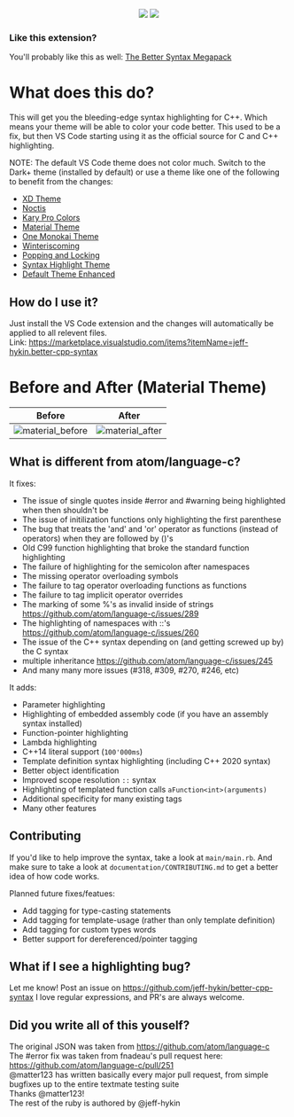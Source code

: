 <p align="center">
        <a href="https://marketplace.visualstudio.com/items?itemName=jeff-hykin.better-cpp-syntax"><img
            src="https://vsmarketplacebadge.apphb.com/downloads-short/jeff-hykin.better-cpp-syntax.svg?style=for-the-badge&colorA=5DDB61&colorB=4BC74F&label=DOWNLOADS" /></a>
    <a href="https://marketplace.visualstudio.com/items?itemName=jeff-hykin.better-cpp-syntax"><img
            src="https://vsmarketplacebadge.apphb.com/rating-star/jeff-hykin.better-cpp-syntax.svg?style=for-the-badge&colorA=FBBD30&colorB=F2AA08" /></a>
</p>

### Like this extension?
You'll probably like this as well: [The Better Syntax Megapack](https://marketplace.visualstudio.com/items?itemName=jeff-hykin.better-syntax)

# What does this do?
This will get you the bleeding-edge syntax highlighting for C++. Which means your theme will be able to color your code better. This used to be a fix, but then VS Code starting using it as the official source for C and C++ highlighting.

NOTE: The default VS Code theme does not color much. Switch to the Dark+ theme (installed by default) or use a theme like one of the following to benefit from the changes:
- [XD Theme](https://marketplace.visualstudio.com/items?itemName=jeff-hykin.xd-theme)
- [Noctis](https://marketplace.visualstudio.com/items?itemName=liviuschera.noctis)
- [Kary Pro Colors](https://marketplace.visualstudio.com/items?itemName=karyfoundation.theme-karyfoundation-themes)
- [Material Theme](https://marketplace.visualstudio.com/items?itemName=Equinusocio.vsc-material-theme)
- [One Monokai Theme](https://marketplace.visualstudio.com/items?itemName=azemoh.one-monokai)
- [Winteriscoming](https://marketplace.visualstudio.com/items?itemName=johnpapa.winteriscoming)
- [Popping and Locking](https://marketplace.visualstudio.com/items?itemName=hedinne.popping-and-locking-vscode)
- [Syntax Highlight Theme](https://marketplace.visualstudio.com/items?itemName=peaceshi.syntax-highlight)
- [Default Theme Enhanced](https://marketplace.visualstudio.com/items?itemName=ms-vscode.cpptools-themes)

## How do I use it?
Just install the VS Code extension and the changes will automatically be applied to all relevent files.
<br>Link: https://marketplace.visualstudio.com/items?itemName=jeff-hykin.better-cpp-syntax

# Before and After (Material Theme)
Before                     | After 
:-------------------------:|:-------------------------:
![material_before](https://user-images.githubusercontent.com/17692058/59826753-83abd080-92fc-11e9-9dfb-d891da55cd13.png) | ![material_after](https://user-images.githubusercontent.com/17692058/59826766-8ad2de80-92fc-11e9-9bd6-3496ed5c917b.png)


## What is different from atom/language-c?
It fixes:
- The issue of single quotes inside #error and #warning being highlighted when then shouldn't be 
- The issue of initilization functions only highlighting the first parenthese
- The bug that treats the 'and' and 'or' operator as functions (instead of operators) when they are followed by ()'s
- Old C99 function highlighting that broke the standard function highlighting
- The failure of highlighting for the semicolon after namespaces
- The missing operator overloading symbols
- The failure to tag operator overloading functions as functions
- The failure to tag implicit operator overrides
- The marking of some %'s as invalid inside of strings https://github.com/atom/language-c/issues/289
- The highlighting of namespaces with ::'s https://github.com/atom/language-c/issues/260 
- The issue of the C++ syntax depending on (and getting screwed up by) the C syntax
- multiple inheritance https://github.com/atom/language-c/issues/245
- And many many more issues (#318, #309, #270, #246, etc)

It adds:
- Parameter highlighting
- Highlighting of embedded assembly code (if you have an assembly syntax installed)
- Function-pointer highlighting
- Lambda highlighting
- C++14 literal support (`100'000ms`)
- Template definition syntax highlighting (including C++ 2020 syntax)
- Better object identification
- Improved scope resolution `::` syntax
- Highlighting of templated function calls `aFunction<int>(arguments)`
- Additional specificity for many existing tags
- Many other features

## Contributing
If you'd like to help improve the syntax, take a look at `main/main.rb`. And make sure to take a look at `documentation/CONTRIBUTING.md` to get a better idea of how code works.

Planned future fixes/featues:
- Add tagging for type-casting statements
- Add tagging for template-usage (rather than only template definition)
- Add tagging for custom types words
- Better support for dereferenced/pointer tagging

## What if I see a highlighting bug?
Let me know! Post an issue on https://github.com/jeff-hykin/better-cpp-syntax
I love regular expressions, and PR's are always welcome.

## Did you write all of this youself?
The original JSON was taken from https://github.com/atom/language-c
<br>The #error fix was taken from fnadeau's pull request here: https://github.com/atom/language-c/pull/251
<br>@matter123 has written basically every major pull request, from simple bugfixes up to the entire textmate testing suite
<br>Thanks @matter123!
<br>The rest of the ruby is authored by @jeff-hykin
